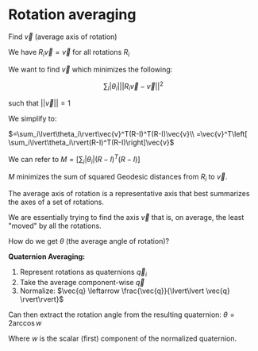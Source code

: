 # Rotation averaging

Find $\vec{v}$ (average axis of rotation)

We have $R_i\vec{v}=\vec{v}$ for all rotations $R_i$

We want to find $\vec{v}$ which minimizes the following:

$$
\sum_i\lvert\theta_i\rvert\lvert\lvert R_i\vec{v}-\vec{v}\rvert\rvert^2
$$

such that $\lvert\lvert\vec{v}\rvert\rvert=1$

We simplify to:

$=\sum_i\lvert\theta_i\rvert\vec{v}^T(R-I)^T(R-I)\vec{v}\\
=\vec{v}^T\left[ \sum_i\lvert\theta_i\rvert(R-I)^T(R-I)\right]\vec{v}$

We can refer to $M=\left[\sum_i\lvert\theta_i\rvert(R-I)^T(R-I)\right]$

$M$ minimizes the sum of squared Geodesic distances from $R_i$ to $\vec{v}$.

The average axis of rotation is a representative axis that best summarizes the axes of a set of rotations.

We are essentially trying to find the axis $\vec{v}$ that is, on average, the least "moved" by all the rotations.

How do we get $\theta$ (the average angle of rotation)?

**Quaternion Averaging:**

1. Represent rotations as quaternions $\vec{q}_i$
2. Take the average component-wise $\vec{q}$
3. Normalize: $\vec{q} \leftarrow \frac{\vec{q}}{\lvert\lvert \vec{q} \rvert\rvert}$

Can then extract the rotation angle from the resulting quaternion: $\theta = 2\arccos{w}$

Where $w$ is the scalar (first) component of the normalized quaternion. 